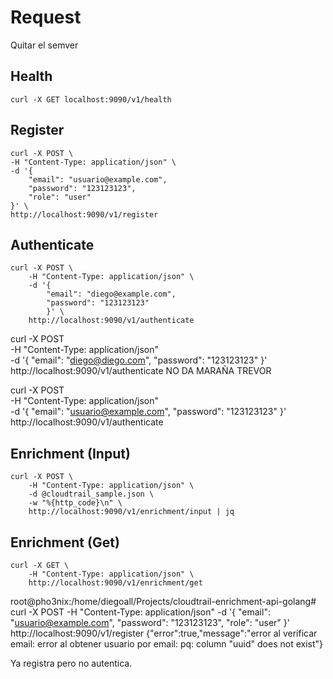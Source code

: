 # Request

Quitar el semver

## Health

    curl -X GET localhost:9090/v1/health

## Register

    curl -X POST \
    -H "Content-Type: application/json" \
    -d '{
        "email": "usuario@example.com",
        "password": "123123123",
        "role": "user"
    }' \
    http://localhost:9090/v1/register

## Authenticate

    curl -X POST \
        -H "Content-Type: application/json" \
        -d '{
            "email": "diego@example.com",
            "password": "123123123"
            }' \
        http://localhost:9090/v1/authenticate


curl -X POST \
        -H "Content-Type: application/json" \
        -d '{
            "email": "diego@diego.com",
            "password": "123123123"
            }' \
        http://localhost:9090/v1/authenticate  NO DA MARAÑA TREVOR


curl -X POST \
        -H "Content-Type: application/json" \
        -d '{
            "email": "usuario@example.com",
            "password": "123123123"
            }' \
        http://localhost:9090/v1/authenticate


## Enrichment (Input)

    curl -X POST \
        -H "Content-Type: application/json" \
        -d @cloudtrail_sample.json \
        -w "%{http_code}\n" \
        http://localhost:9090/v1/enrichment/input | jq


## Enrichment (Get)

    curl -X GET \
        -H "Content-Type: application/json" \
        http://localhost:9090/v1/enrichment/get


root@pho3nix:/home/diegoall/Projects/cloudtrail-enrichment-api-golang# curl -X POST     -H "Content-Type: application/json"     -d '{
        "email": "usuario@example.com",
        "password": "123123123",
        "role": "user"
    }'     http://localhost:9090/v1/register
{"error":true,"message":"error al verificar email: error al obtener usuario por email: pq: column \"uuid\" does not exist"}


Ya registra pero no autentica.


